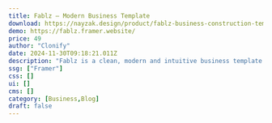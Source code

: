 ```yaml
---
title: Fablz — Modern Business Template
download: https://nayzak.design/product/fablz-business-construction-template
demo: https://fablz.framer.website/
price: 49
author: "Clonify"
date: 2024-11-30T09:18:21.011Z
description: "Fablz is a clean, modern and intuitive business template offering a professional and polished online presence that perfectly reflects the quality and expertise of your services."
ssg: ["Framer"]
css: []
ui: []
cms: []
category: [Business,Blog]
draft: false
---
```


